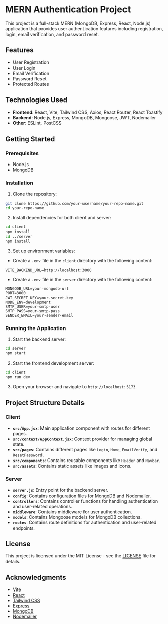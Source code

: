 # MERN Authentication Project

This project is a full-stack MERN (MongoDB, Express, React, Node.js) application that provides user authentication features including registration, login, email verification, and password reset.



## Features

- User Registration
- User Login
- Email Verification
- Password Reset
- Protected Routes

## Technologies Used

- **Frontend**: React, Vite, Tailwind CSS, Axios, React Router, React Toastify
- **Backend**: Node.js, Express, MongoDB, Mongoose, JWT, Nodemailer
- **Other**: ESLint, PostCSS

## Getting Started

### Prerequisites

- Node.js
- MongoDB

### Installation

1. Clone the repository:

```sh
git clone https://github.com/your-username/your-repo-name.git
cd your-repo-name
```

2. Install dependencies for both client and server:

```sh
cd client
npm install
cd ../server
npm install
```

3. Set up environment variables:

- Create a `.env` file in the `client` directory with the following content:

```
VITE_BACKEND_URL=http://localhost:3000
```

- Create a `.env` file in the `server` directory with the following content:

```
MONGODB_URL=your-mongodb-url
PORT=3000
JWT_SECRET_KEY=your-secret-key
NODE_ENV=development
SMTP_USER=your-smtp-user
SMTP_PASS=your-smtp-pass
SENDER_EMAIL=your-sender-email
```

### Running the Application

1. Start the backend server:

```sh
cd server
npm start
```

2. Start the frontend development server:

```sh
cd client
npm run dev
```

3. Open your browser and navigate to `http://localhost:5173`.

## Project Structure Details

### Client

- **`src/App.jsx`**: Main application component with routes for different pages.
- **`src/context/AppContext.jsx`**: Context provider for managing global state.
- **`src/pages`**: Contains different pages like `Login`, `Home`, `EmailVerify`, and `ResetPassword`.
- **`src/components`**: Contains reusable components like `Header` and `Navbar`.
- **`src/assets`**: Contains static assets like images and icons.

### Server

- **`server.js`**: Entry point for the backend server.
- **`config`**: Contains configuration files for MongoDB and Nodemailer.
- **`controllers`**: Contains controller functions for handling authentication and user-related operations.
- **`middleware`**: Contains middleware for user authentication.
- **`models`**: Contains Mongoose models for MongoDB collections.
- **`routes`**: Contains route definitions for authentication and user-related endpoints.

## License

This project is licensed under the MIT License - see the [LICENSE](LICENSE) file for details.

## Acknowledgments

- [Vite](https://vitejs.dev/)
- [React](https://reactjs.org/)
- [Tailwind CSS](https://tailwindcss.com/)
- [Express](https://expressjs.com/)
- [MongoDB](https://www.mongodb.com/)
- [Nodemailer](https://nodemailer.com/)
